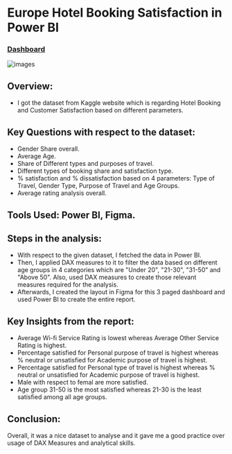 # Europe Hotel Booking Satisfaction in Power BI

### [Dashboard](https://app.powerbi.com/view?r=eyJrIjoiMWU1YTg5NzctODdiMy00MjQ4LTgyZjUtZWFlYWY5YjliYzU1IiwidCI6ImQ3MzA2Mjg2LTllYTUtNDUyNi05N2FjLTJmMzg2MzAwODY4MCJ9&pageName=ReportSectiond0bedbf36dbaa1c78d4c)

![images](https://user-images.githubusercontent.com/72240938/210044649-b6b71a71-565f-4c53-a969-32c3a5a0081a.png)

## Overview:

* I got the dataset from Kaggle website which is regarding Hotel Booking and Customer Satisfaction based on different parameters.


## Key Questions with respect to the dataset:

* Gender Share overall.
* Average Age.
* Share of Different types and purposes of travel.
* Different types of booking share and satisfaction type.
* % satisfaction and % dissatisfaction based on 4 parameters: Type of Travel, Gender Type, Purpose of Travel and Age Groups.
* Average rating analysis overall.

## Tools Used: Power BI, Figma.


## Steps in the analysis:

* With respect to the given dataset, I fetched the data in Power BI.
* Then, I applied DAX measures to it to filter the data based on different age groups in 4 categories which are "Under 20", "21-30", "31-50" and "Above 50".
Also, used DAX measures to create those relevant measures required for the analysis.
* Afterwards, I created the layout in Figma for this 3 paged dashboard and used Power BI to create the entire report.

## Key Insights from the report:

* Average Wi-fi Service Rating is lowest whereas Average Other Service Rating is highest.
* Percentage satisfied for Personal purpose of travel is highest whereas % neutral or unsatisfied for Academic purpose of travel is highest.
* Percentage satisfied for Personal type of travel is highest whereas % neutral or unsatisfied for Academic purpose of travel is highest.
* Male with respect to femal are more satisfied.
* Age group 31-50 is the most satisfied whereas 21-30 is the least satisfied among all age groups.

## Conclusion:
Overall, it was a nice dataset to analyse and it gave me a good practice over usage of DAX Measures and analytical skills.













